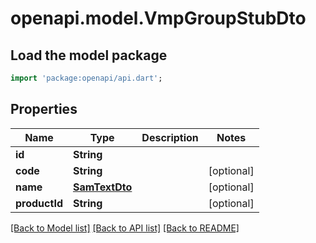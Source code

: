 # openapi.model.VmpGroupStubDto

## Load the model package
```dart
import 'package:openapi/api.dart';
```

## Properties
Name | Type | Description | Notes
------------ | ------------- | ------------- | -------------
**id** | **String** |  | 
**code** | **String** |  | [optional] 
**name** | [**SamTextDto**](SamTextDto.md) |  | [optional] 
**productId** | **String** |  | [optional] 

[[Back to Model list]](../README.md#documentation-for-models) [[Back to API list]](../README.md#documentation-for-api-endpoints) [[Back to README]](../README.md)


